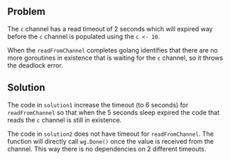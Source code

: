 Problem
---

The `c` channel has a read timeout of 2 seconds which will expired way before the `c` channel is populated using the `c <- 10`.

When the `readFromChannel` completes golang identifies that there are no more goroutines in existence that is waiting for the `c` channel, so it throws
the deadlock error.

Solution
----

The code in `solution1` increase the timeout (to 6 seconds) for `readFromChannel` so that when the 5 seconds sleep expired the code that reads the `c` channel is still 
in existence.

The code in `solution2` does not have timeout for `readFromChannel`. The function will directly call `wg.Done()` once the value is received from the channel. 
This way there is no dependencies on 2 different timeouts.